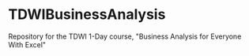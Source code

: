 # TDWIBusinessAnalysis
Repository for the TDWI 1-Day course, "Business Analysis for Everyone With Excel"
